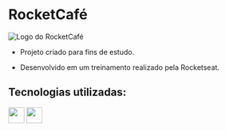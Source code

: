 # RocketCafé

![Logo do RocketCafé](https://user-images.githubusercontent.com/101363952/197882951-9613d123-ad4c-4785-8cd9-2aeb647941f7.png)

* Projeto criado para fins de estudo.

* Desenvolvido em um treinamento realizado pela Rocketseat.
 
## Tecnologias utilizadas:
<img align="center" height="32px" src="https://cdn.jsdelivr.net/gh/devicons/devicon/icons/css3/css3-original.svg"> <img align="center" height="32" src="https://cdn.jsdelivr.net/gh/devicons/devicon/icons/html5/html5-original.svg">
